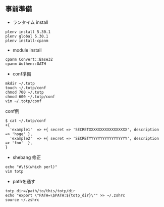 ## 事前準備

- ランタイム install

```
plenv install 5.30.1
plenv global 5.30.1
plenv install-cpanm
```

- module install

```
cpanm Convert::Base32
cpanm Authen::OATH
```

- conf準備

```
mkdir ~/.totp
touch ~/.totp/conf
chmod 700 ~/.totp
chmod 600 ~/.totp/conf
vim ~/.totp/conf
```

conf例

```
$ cat ~/.totp/conf
+{
  'example1'  => +{ secret => 'SECRETXXXXXXXXXXXXXXXXX', description => 'hoge' },
  'example2'  => +{ secret => 'SECRETYYYYYYYYYYYYYYYYY', description => 'foo'  },
}
```

- shebang 修正

```
echo "#\!$(which perl)"
vim totp
```

- pathを通す

```
totp_dir=/path/to/this/totp/dir
echo "export \"PATH=\$PATH:${totp_dir}\"" >> ~/.zshrc
source ~/.zshrc
```
